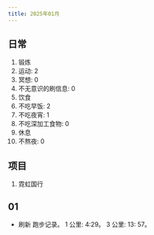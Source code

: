 ```yaml
---
title: 2025年01月
---
```


## 日常
1. 锻炼
  1. 运动: 2
  2. 冥想: 0
  3. 不无意识的刷信息: 0
2. 饮食
  1. 不吃早饭: 2
  2. 不吃夜宵: 1
  3. 不吃深加工食物: 0
3. 休息
  1. 不熬夜: 0

## 项目
1. 霓虹国行

## 01
* 刷新 跑步记录。 1 公里: 4:29。 3 公里: 13: 57。